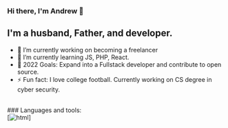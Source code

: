 ### Hi there, I'm Andrew  👋

## I'm a husband, Father, and developer.
- 🔭 I’m currently working on becoming a freelancer
- 🌱 I’m currently learning JS, PHP, React.
- 🥅 2022 Goals: Expand into a Fullstack developer and contribute to open source.
- ⚡ Fun fact: I love college football. Currently working on CS degree in cyber security. 
<br>
### Languages and tools:
<br>
<!-- HTML Logo -->
[<img alt="html" src="https://e7.pngegg.com/pngimages/840/443/png-clipart-html-5-logo-web-development-html-css3-canvas-element-web-design-w3c-html5-logo-miscellaneous-text.png" />]
<!-- CSS Logo -->

<!-- Bootstrap Logo -->

<!-- Tailwind Logo -->

<!-- JS Logo -->

<!-- PHP Logo -->

<!-- Mysql -->

<!-- React Logo -->

<!-- Svelte Logo -->


